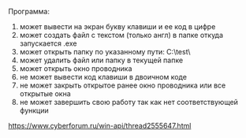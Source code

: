Программа:
1. может вывести на экран букву клавиши и ее код в цифре
2. может создать файл с текстом (только англ) в папке откуда запускается .exe
3. может открыть папку по указанному пути: C:\test\
4.  может удалить файл или папку в текущей папке
5. может открыть окно проводника
5. не может вывести код клавиши в двоичном коде
6. не может закрыть открытое ранее окно проводника или все открытые окна
7. не может завершить свою работу так как нет соответствующей функции


https://www.cyberforum.ru/win-api/thread2555647.html
